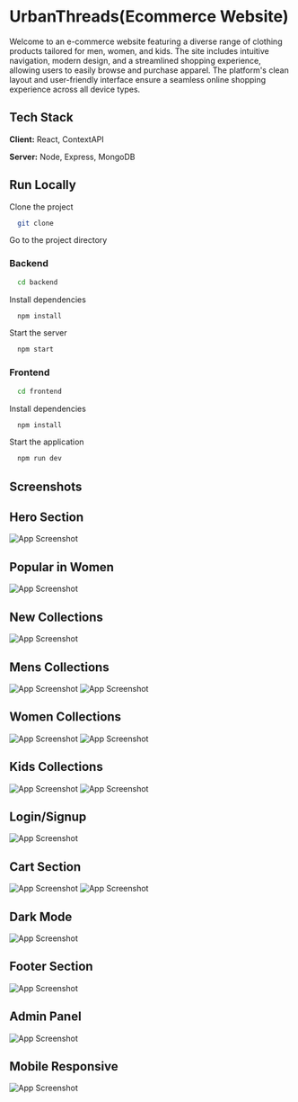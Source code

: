 
# UrbanThreads(Ecommerce Website)

Welcome to an e-commerce website featuring a diverse range of clothing products tailored for men, women, and kids. The site includes intuitive navigation, modern design, and a streamlined shopping experience, allowing users to easily browse and purchase apparel. The platform's clean layout and user-friendly interface ensure a seamless online shopping experience across all device types.


## Tech Stack

**Client:** React, ContextAPI

**Server:** Node, Express, MongoDB

## Run Locally

Clone the project

```bash
  git clone 
```

Go to the project directory

### Backend

```bash
  cd backend
```

Install dependencies

```bash
  npm install
```

Start the server

```bash
  npm start
```

### Frontend

```bash
  cd frontend
```

Install dependencies

```bash
  npm install
```

Start the application

```bash
  npm run dev
```


## Screenshots

## Hero Section
![App Screenshot](https://res.cloudinary.com/ddavdy2aa/image/upload/v1730029757/Ecommerce/hr1inmu2oxtqrmdfvtm0.png)

## Popular in Women 
![App Screenshot](https://res.cloudinary.com/ddavdy2aa/image/upload/v1730029757/Ecommerce/cpea2xkjefzhas6duycx.png)

## New Collections
![App Screenshot](https://res.cloudinary.com/ddavdy2aa/image/upload/v1730029757/Ecommerce/rvwglfptladxamp3ifuv.png)

## Mens Collections
![App Screenshot](https://res.cloudinary.com/ddavdy2aa/image/upload/v1730029757/Ecommerce/u6qsdvuhwhsxhywpfbca.png)
![App Screenshot](https://res.cloudinary.com/ddavdy2aa/image/upload/v1730029758/Ecommerce/ktvgvgduoamdva1fovvi.png)

## Women Collections
![App Screenshot](https://res.cloudinary.com/ddavdy2aa/image/upload/v1730029758/Ecommerce/wuovayytu1jtcopbogzu.png)
![App Screenshot](https://res.cloudinary.com/ddavdy2aa/image/upload/v1730029758/Ecommerce/ihyw1y9rpqsjr5l6b9zh.png)

## Kids Collections
![App Screenshot](https://res.cloudinary.com/ddavdy2aa/image/upload/v1730029758/Ecommerce/gqc8sciej1yryk2gc9fv.png)
![App Screenshot](https://res.cloudinary.com/ddavdy2aa/image/upload/v1730029758/Ecommerce/ta5zeqnhdskkr9ypu08a.png)


## Login/Signup 
![App Screenshot](https://res.cloudinary.com/ddavdy2aa/image/upload/v1730029758/Ecommerce/tdcgd81zjfby6y4cvpva.png)

## Cart Section
![App Screenshot](https://res.cloudinary.com/ddavdy2aa/image/upload/v1730029758/Ecommerce/bigs5ev5dioxkiuip4rt.png)
![App Screenshot](https://res.cloudinary.com/ddavdy2aa/image/upload/v1730029759/Ecommerce/yv4n25xrlyusvzbflvwa.png)

## Dark Mode
![App Screenshot](https://res.cloudinary.com/ddavdy2aa/image/upload/v1730029757/Ecommerce/vchkkll5qhm7bksqi3q1.png)

## Footer Section
![App Screenshot](https://res.cloudinary.com/ddavdy2aa/image/upload/v1730029755/Ecommerce/ponumibchd11qkiksaq4.png)

## Admin Panel
![App Screenshot](https://res.cloudinary.com/ddavdy2aa/image/upload/v1730032705/Ecommerce/ftbaappk3zk4x50vyn4r.png)

## Mobile Responsive
![App Screenshot](https://res.cloudinary.com/ddavdy2aa/image/upload/v1730032534/Ecommerce/hutk1crluvo406ukovtl.png)













